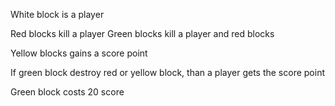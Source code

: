 White block is a player 


Red blocks kill a player
Green blocks kill a player and red blocks 


Yellow blocks gains a score point

If green block destroy red or yellow block, than a player gets the score point


Green block costs 20 score







